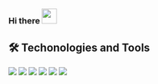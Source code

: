 ### Hi there <img src="https://raw.githubusercontent.com/MartinHeinz/MartinHeinz/master/wave.gif" width="30px">

## 🛠 Techonologies and Tools

![](https://img.shields.io/badge/Code-Javascript-informational?style=flat&logo=./images/javascript.svg&logoColor=white&color=2bbc8a)
![](https://img.shields.io/badge/Code-React-informational?style=flat&logo=<JS>&logoColor=white&color=2bbc8a)
![](https://img.shields.io/badge/Code-HTML-informational?style=flat&logo=<JS>&logoColor=white&color=2bbc8a)
![](https://img.shields.io/badge/Code-CSS-informational?style=flat&logo=<JS>&logoColor=white&color=2bbc8a)
![](https://img.shields.io/badge/Code-Vue-informational?style=flat&logo=<JS>&logoColor=white&color=2bbc8a)
![](https://img.shields.io/badge/Code-C Sharp-informational?style=flat =<JS>&logoColor=white&color=2bbc8a)

<!--
**ahon54/ahon54** is a ✨ _special_ ✨ repository because its `README.md` (this file) appears on your GitHub profile.

Here are some ideas to get you started:

- 🔭 I’m currently working on ...
- 🌱 I’m currently learning ...
- 👯 I’m looking to collaborate on ...
- 🤔 I’m looking for help with ...
- 💬 Ask me about ...
- 📫 How to reach me: ...
- 😄 Pronouns: ...
- ⚡ Fun fact: ...
-->
